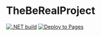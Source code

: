 # TheBeRealProject

[![.NET build](https://github.com/aguacongas/TheBeRealProject/actions/workflows/dotnet.yml/badge.svg)](https://github.com/aguacongas/TheBeRealProject/actions/workflows/dotnet.yml) [![Deploy to Pages](https://github.com/aguacongas/TheBeRealProject/actions/workflows/deploy.yml/badge.svg)](https://github.com/aguacongas/TheBeRealProject/actions/workflows/deploy.yml)

